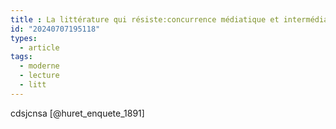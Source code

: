 ```yaml
---
title : La littérature qui résiste:concurrence médiatique et intermédialité
id: "20240707195118"
types:
  - article
tags:
  - moderne
  - lecture
  - litt
---
```


cdsjcnsa [@huret_enquete_1891]